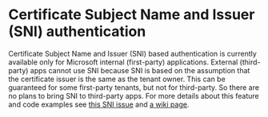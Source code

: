 # Certificate Subject Name and Issuer (SNI) authentication

Certificate Subject Name and Issuer (SNI) based authentication is currently available only for Microsoft internal (first-party) applications. External (third-party) apps cannot use SNI because SNI is based on the assumption that the certificate issuer is the same as the tenant owner. This can be guaranteed for some first-party tenants, but not for third-party. So there are no plans to bring SNI to third-party apps. For more details about this feature and code examples see [this SNI issue](https://github.com/AzureAD/microsoft-authentication-library-for-python/issues/60) and [a wiki page](https://aadwiki.windows-int.net/index.php?title=Subject_Name_and_Issuer_Authentication).
